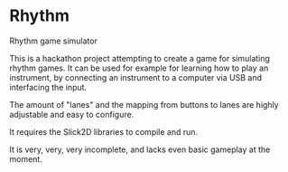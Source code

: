 # Rhythm
Rhythm game simulator

This is a hackathon project attempting to create a game for simulating rhythm games.
It can be used for example for learning how to play an instrument, by connecting an instrument to a computer via USB and interfacing the input.

The amount of "lanes" and the mapping from buttons to lanes are highly adjustable and easy to configure.

It requires the Slick2D libraries to compile and run.

It is very, very, very incomplete, and lacks even basic gameplay at the moment.
